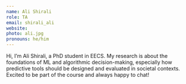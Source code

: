 ```yaml
---
name: Ali Shirali
role: TA
email: shirali_ali
website:
photo: ali.jpg
pronouns: he/him
---
```


Hi, I’m Ali Shirali, a PhD student in EECS. My research is about the foundations of ML and algorithmic decision-making, especially how predictive tools should be designed and evaluated in societal contexts. Excited to be part of the course and always happy to chat!
